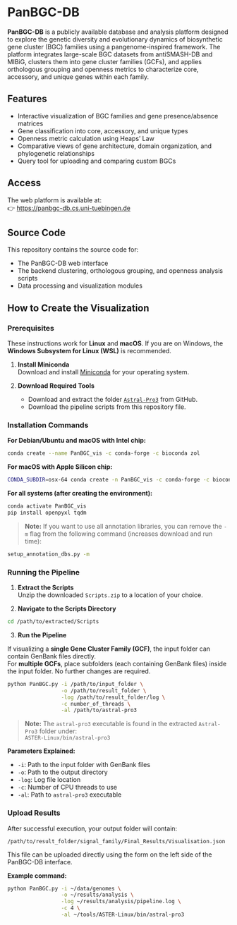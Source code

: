# PanBGC-DB

**PanBGC-DB** is a publicly available database and analysis platform designed to explore the genetic diversity and evolutionary dynamics of biosynthetic gene cluster (BGC) families using a pangenome-inspired framework. The platform integrates large-scale BGC datasets from antiSMASH-DB and MIBiG, clusters them into gene cluster families (GCFs), and applies orthologous grouping and openness metrics to characterize core, accessory, and unique genes within each family.

## Features

- Interactive visualization of BGC families and gene presence/absence matrices  
- Gene classification into core, accessory, and unique types  
- Openness metric calculation using Heaps’ Law  
- Comparative views of gene architecture, domain organization, and phylogenetic relationships  
- Query tool for uploading and comparing custom BGCs  

## Access

The web platform is available at:  
👉 https://panbgc-db.cs.uni-tuebingen.de

## Source Code

This repository contains the source code for:
- The PanBGC-DB web interface
- The backend clustering, orthologous grouping, and openness analysis scripts
- Data processing and visualization modules

## How to Create the Visualization

### Prerequisites

These instructions work for **Linux** and **macOS**. If you are on Windows, the **Windows Subsystem for Linux (WSL)** is recommended.

1. **Install Miniconda**  
   Download and install [Miniconda](https://docs.conda.io/en/latest/miniconda.html) for your operating system.

2. **Download Required Tools**  
   - Download and extract the folder [`Astral-Pro3`](https://github.com/chaoszhang/ASTER/blob/master/tutorial/astral-pro3.md) from GitHub.  
   - Download the pipeline scripts from this repository file.

### Installation Commands

**For Debian/Ubuntu and macOS with Intel chip:**
```bash
conda create --name PanBGC_vis -c conda-forge -c bioconda zol
```

**For macOS with Apple Silicon chip:**
```bash
CONDA_SUBDIR=osx-64 conda create -n PanBGC_vis -c conda-forge -c bioconda zol
```

**For all systems (after creating the environment):**
```bash
conda activate PanBGC_vis
pip install openpyxl tqdm
```

> **Note:** If you want to use all annotation libraries, you can remove the `-m` flag from the following command (increases download and run time):
```bash
setup_annotation_dbs.py -m
```

### Running the Pipeline

1. **Extract the Scripts**  
   Unzip the downloaded `Scripts.zip` to a location of your choice.

2. **Navigate to the Scripts Directory**
```bash
cd /path/to/extracted/Scripts
```

3. **Run the Pipeline**

If visualizing a **single Gene Cluster Family (GCF)**, the input folder can contain GenBank files directly.  
For **multiple GCFs**, place subfolders (each containing GenBank files) inside the input folder. No further changes are required.

```bash
python PanBGC.py -i /path/to/input_folder \
                 -o /path/to/result_folder \
                 -log /path/to/result_folder/log \
                 -c number_of_threads \
                 -al /path/to/astral-pro3
```

> **Note:** The `astral-pro3` executable is found in the extracted `Astral-Pro3` folder under:  
> `ASTER-Linux/bin/astral-pro3`

**Parameters Explained:**
- `-i`: Path to the input folder with GenBank files
- `-o`: Path to the output directory
- `-log`: Log file location
- `-c`: Number of CPU threads to use
- `-al`: Path to `astral-pro3` executable

### Upload Results

After successful execution, your output folder will contain:
```
/path/to/result_folder/signal_family/Final_Results/Visualisation.json
```

This file can be uploaded directly using the form on the left side of the PanBGC-DB interface.

**Example command:**
```bash
python PanBGC.py -i ~/data/genomes \
                 -o ~/results/analysis \
                 -log ~/results/analysis/pipeline.log \
                 -c 4 \
                 -al ~/tools/ASTER-Linux/bin/astral-pro3
```

